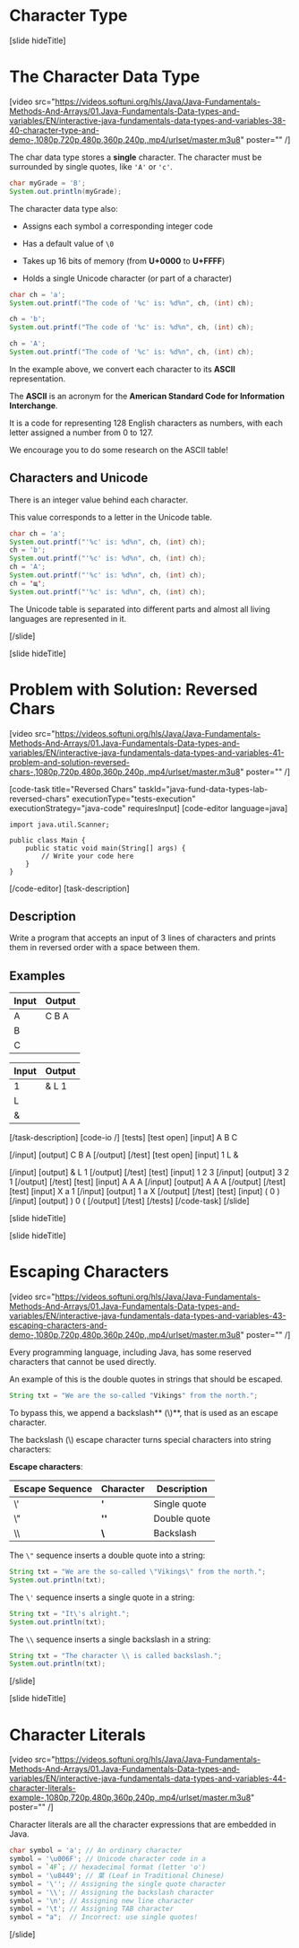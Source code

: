 # Character Type

[slide hideTitle]

# The Character Data Type

[video src="https://videos.softuni.org/hls/Java/Java-Fundamentals-Methods-And-Arrays/01.Java-Fundamentals-Data-types-and-variables/EN/interactive-java-fundamentals-data-types-and-variables-38-40-character-type-and-demo-,1080p,720p,480p,360p,240p,.mp4/urlset/master.m3u8" poster="" /]

The char data type stores a **single** character. The character must be surrounded by single quotes, like `'A'` or `'c'`.

```java live
char myGrade = 'B';
System.out.println(myGrade);
```

The character data type also:

- Assigns each symbol a corresponding integer code

- Has a default value of `\0`

- Takes up 16 bits of memory \(from **U+0000** to **U+FFFF**\)

- Holds a single Unicode character \(or part of a character\)

```java live
char ch = 'a';
System.out.printf("The code of '%c' is: %d%n", ch, (int) ch);

ch = 'b';
System.out.printf("The code of '%c' is: %d%n", ch, (int) ch);

ch = 'A';
System.out.printf("The code of '%c' is: %d%n", ch, (int) ch);
```
In the example above, we convert each character to its **ASCII** representation. 

The **ASCII** is an acronym for the **American Standard Code for Information Interchange**.

It is a code for representing 128 English characters as numbers, with each letter assigned a number from 0 to 127. 

We encourage you to do some research on the ASCII table!

## Characters and Unicode

There is an integer value behind each character. 

This value corresponds to a letter in the Unicode table.

```java live
char ch = 'a';
System.out.printf("'%c' is: %d%n", ch, (int) ch);
ch = 'b';
System.out.printf("'%c' is: %d%n", ch, (int) ch);
ch = 'A';
System.out.printf("'%c' is: %d%n", ch, (int) ch);
ch = 'щ'; 
System.out.printf("'%c' is: %d%n", ch, (int) ch);
```

The Unicode table is separated into different parts and almost all living languages are represented in it.

[/slide]


[slide hideTitle]
# Problem with Solution: Reversed Chars

[video src="https://videos.softuni.org/hls/Java/Java-Fundamentals-Methods-And-Arrays/01.Java-Fundamentals-Data-types-and-variables/EN/interactive-java-fundamentals-data-types-and-variables-41-problem-and-solution-reversed-chars-,1080p,720p,480p,360p,240p,.mp4/urlset/master.m3u8" poster="" /]

[code-task title="Reversed Chars" taskId="java-fund-data-types-lab-reversed-chars" executionType="tests-execution" executionStrategy="java-code" requiresInput]
[code-editor language=java]
```
import java.util.Scanner;

public class Main {
    public static void main(String[] args) {
        // Write your code here
    }
}
```
[/code-editor]
[task-description]
## Description
Write a program that accepts an input of 3 lines of characters and prints them in reversed order with a space between them.

## Examples
|**Input**|**Output**|
|-----|------|
| A | C B A |
| B |  |
| C |  |

|**Input**|**Output**|
|-----|------|
| 1 | & L 1 |
| L |  |
| & |  |
 

[/task-description]
[code-io /]
[tests]
[test open]
[input]
A
B
C

[/input]
[output]
C B A
[/output]
[/test]
[test open]
[input]
1
L
&

[/input]
[output]
& L 1
[/output]
[/test]
[test]
[input]
1
2
3
[/input]
[output]
3 2 1
[/output]
[/test]
[test]
[input]
A
A
A
[/input]
[output]
A A A
[/output]
[/test]
[test]
[input]
X
a
1
[/input]
[output]
1 a X
[/output]
[/test]
[test]
[input]
(
0
)
[/input]
[output]
) 0 (
[/output]
[/test]
[/tests]
[/code-task]
[/slide]

[slide hideTitle]

[slide hideTitle]
# Escaping Characters

[video src="https://videos.softuni.org/hls/Java/Java-Fundamentals-Methods-And-Arrays/01.Java-Fundamentals-Data-types-and-variables/EN/interactive-java-fundamentals-data-types-and-variables-43-escaping-characters-and-demo-,1080p,720p,480p,360p,240p,.mp4/urlset/master.m3u8" poster="" /]

Every programming language, including Java, has some reserved characters that cannot be used directly. 

An example of this is the double quotes in strings that should be escaped.

```Java
String txt = "We are the so-called "Vikings" from the north.";
```

To bypass this, we append a backslash** \(\\\)**, that is used as an escape character.

The backslash \(\\\) escape character turns special characters into string characters:

**Escape characters**:

|Escape Sequence |Character| Description
|-----|--------|--------|
|\\'|**'**       |Single quote|
|\\"  |**''**      |Double quote|
|\\\  |**\\**     |Backslash|


The `\"` sequence inserts a double quote into a string:

```Java live
String txt = "We are the so-called \"Vikings\" from the north.";
System.out.println(txt);
```

The `\'` sequence inserts a single quote in a string:

```Java live
String txt = "It\'s alright.";
System.out.println(txt);
```

The `\\` sequence inserts a single backslash in a string:

```Java live
String txt = "The character \\ is called backslash.";
System.out.println(txt);
```

[/slide]

[slide hideTitle]
# Character Literals

[video src="https://videos.softuni.org/hls/Java/Java-Fundamentals-Methods-And-Arrays/01.Java-Fundamentals-Data-types-and-variables/EN/interactive-java-fundamentals-data-types-and-variables-44-character-literals-example-,1080p,720p,480p,360p,240p,.mp4/urlset/master.m3u8" poster="" /]


Character literals are all the character expressions that are embedded in Java. 

```java
char symbol = 'a'; // An ordinary character
symbol = '\u006F'; // Unicode character code in a
symbol = `4F`; // hexadecimal format (letter 'o')
symbol = '\u8449'; // 葉 (Leaf in Traditional Chinese)
symbol = '\''; // Assigning the single quote character
symbol = '\\'; // Assigning the backslash character
symbol = '\n'; // Assigning new line character
symbol = '\t'; // Assigning TAB character
symbol = "a";  // Incorrect: use single quotes!
```

[/slide]
